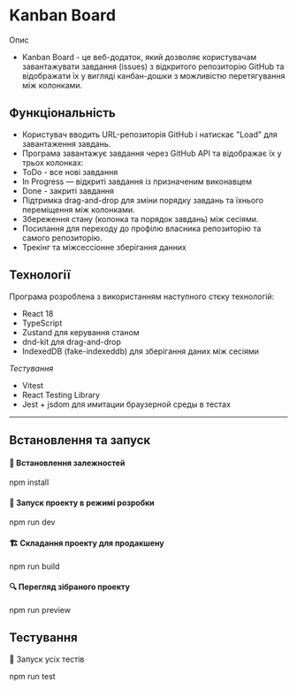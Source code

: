 # Kanban Board

Опис

- Kanban Board - це веб-додаток, який дозволяє користувачам завантажувати завдання (issues) з відкритого репозиторію GitHub та відображати їх у вигляді канбан-дошки з можливістю перетягування між колонками.

## Функціональність

- Користувач вводить URL-репозиторія GitHub і натискає "Load" для завантаження завдань.
- Програма завантажує завдання через GitHub API та відображає їх у трьох колонках:
- ToDo - все нові завдання
- In Progress — відкриті завдання із призначеним виконавцем
- Done - закриті завдання
- Підтримка drag-and-drop для зміни порядку завдань та їхнього переміщення між колонками.
- Збереження стану (колонка та порядок завдань) між сесіями.
- Посилання для переходу до профілю власника репозиторію та самого репозиторію.
- Трекінг та міжсессіонне зберігання данних

## Технології
Програма розроблена з використанням наступного стєку технологій:

- React 18 
- TypeScript
- Zustand для керування станом
- dnd-kit для drag-and-drop
- IndexedDB (fake-indexeddb) для зберігання даних між сесіями
 
*Тестування*

- Vitest
- React Testing Library
- Jest + jsdom для имитации браузерной среды в тестах
---
## Встановлення та запуск

#### 🔧 Встановлення залежностей

npm install

#### 🚀 Запуск проекту в режимі розробки
npm run dev

#### 🏗 Складання проекту для продакшену
npm run build

#### 🔍 Перегляд зібраного проекту
npm run preview

## Тестування
🧪 Запуск усіх тестів

npm run test
